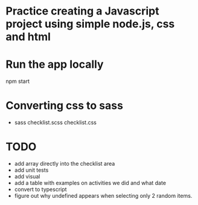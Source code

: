 # Practice creating a Javascript project using simple node.js, css and html

# Run the app locally

npm start 

# Converting css to sass 

- sass checklist.scss checklist.css

# TODO
- add array directly into the checklist area
- add unit tests 
- add visual 
- add a table with examples on activities we did and what date
- convert to typescript
- figure out why undefined appears when selecting only 2 random items. 